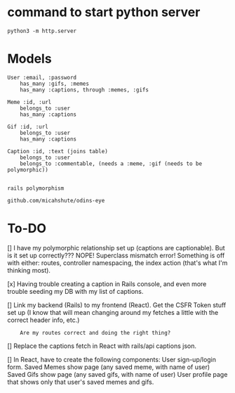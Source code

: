 # command to start python server
    python3 -m http.server

# Models
    User :email, :password
        has_many :gifs, :memes
        has_many :captions, through :memes, :gifs

    Meme :id, :url
        belongs_to :user
        has_many :captions

    Gif :id, :url
        belongs_to :user
        has_many :captions

    Caption :id, :text (joins table)
        belongs_to :user
        belongs_to :commentable, (needs a :meme, :gif (needs to be polymorphic))


    rails polymorphism

    github.com/micahshute/odins-eye

# To-DO
[] I have my polymorphic relationship set up (captions are captionable). But is it set up correctly??? NOPE! Superclass mismatch error! Something is off with either: routes, controller namespacing, the index action (that's what I'm thinking most). 

[x] Having trouble creating a caption in Rails console, and even more trouble seeding my DB with my list of captions.

[] Link my backend (Rails) to my frontend (React).
        Get the CSFR Token stuff set up (I know that will mean changing around my fetches a little with the correct header info, etc.)

        Are my routes correct and doing the right thing?

[] Replace the captions fetch in React with rails/api captions json.

[]  In React, have to create the following components:
        User sign-up/login form.
        Saved Memes show page (any saved meme, with name of user)
        Saved Gifs show page (any saved gifs, with name of user)
        User profile page that shows only that user's saved memes and gifs.


